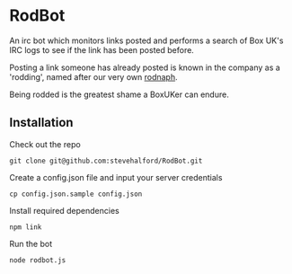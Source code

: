 RodBot
======

An irc bot which monitors links posted and performs a search of Box UK's IRC logs to see if the link has been posted before.

Posting a link someone has already posted is known in the company as a 'rodding', named after our very own [rodnaph](https://github.com/rodnaph).

Being rodded is the greatest shame a BoxUKer can endure.

## Installation

Check out the repo

    git clone git@github.com:stevehalford/RodBot.git 

Create a config.json file and input your server credentials

    cp config.json.sample config.json

Install required dependencies

    npm link

Run the bot

    node rodbot.js


